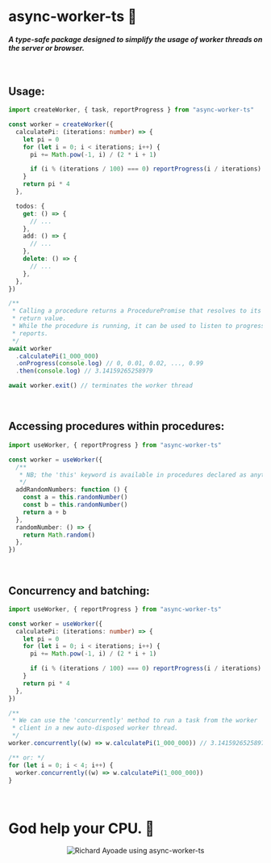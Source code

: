 # **async-worker-ts** 🔱

#### _A type-safe package designed to simplify the usage of worker threads on the server or browser._

<br />

## Usage:

```ts
import createWorker, { task, reportProgress } from "async-worker-ts"

const worker = createWorker({
  calculatePi: (iterations: number) => {
    let pi = 0
    for (let i = 0; i < iterations; i++) {
      pi += Math.pow(-1, i) / (2 * i + 1)

      if (i % (iterations / 100) === 0) reportProgress(i / iterations)
    }
    return pi * 4
  },

  todos: {
    get: () => {
      // ...
    },
    add: () => {
      // ...
    },
    delete: () => {
      // ...
    },
  },
})

/**
 * Calling a procedure returns a ProcedurePromise that resolves to its
 * return value.
 * While the procedure is running, it can be used to listen to progress
 * reports.
 */
await worker
  .calculatePi(1_000_000)
  .onProgress(console.log) // 0, 0.01, 0.02, ..., 0.99
  .then(console.log) // 3.14159265258979

await worker.exit() // terminates the worker thread
```

<br />

## Accessing procedures within procedures:

```ts
import useWorker, { reportProgress } from "async-worker-ts"

const worker = useWorker({
  /**
   * NB; the 'this' keyword is available in procedures declared as anything but arrow functions and can be used to access other procedures.
   */
  addRandomNumbers: function () {
    const a = this.randomNumber()
    const b = this.randomNumber()
    return a + b
  },
  randomNumber: () => {
    return Math.random()
  },
})
```

<br />

## Concurrency and batching:

```ts
import useWorker, { reportProgress } from "async-worker-ts"

const worker = useWorker({
  calculatePi: (iterations: number) => {
    let pi = 0
    for (let i = 0; i < iterations; i++) {
      pi += Math.pow(-1, i) / (2 * i + 1)

      if (i % (iterations / 100) === 0) reportProgress(i / iterations)
    }
    return pi * 4
  },
})

/**
 * We can use the 'concurrently' method to run a task from the worker
 * client in a new auto-disposed worker thread.
 */
worker.concurrently((w) => w.calculatePi(1_000_000)) // 3.14159265258979

/** or: */
for (let i = 0; i < 4; i++) {
  worker.concurrently((w) => w.calculatePi(1_000_000))
}
```

<br />

# God help your CPU. 🙏

<p align="center">
  <img src="https://media.giphy.com/media/v1.Y2lkPTc5MGI3NjExZmc4dm1zazE4OXpmcWxtcXByOWp1a3F5cGJicTc1eHZvYTBvZXQxOCZlcD12MV9pbnRlcm5hbF9naWZfYnlfaWQmY3Q9Zw/dbtDDSvWErdf2/giphy.gif" alt="Richard Ayoade using async-worker-ts" />

</p>
